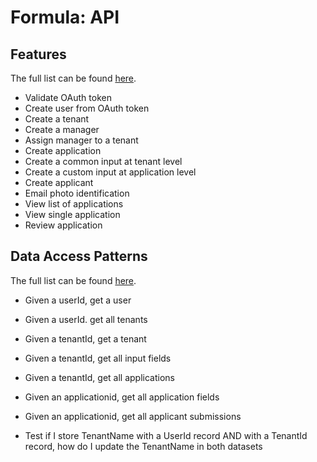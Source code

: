 # Formula: API

## Features

The full list can be found [here](https://github.com/aaronsisler/applications.formula.docs/blob/main/docs/features.md#api).

- Validate OAuth token
- Create user from OAuth token
- Create a tenant
- Create a manager
- Assign manager to a tenant
- Create application
- Create a common input at tenant level
- Create a custom input at application level
- Create applicant
- Email photo identification
- View list of applications
- View single application
- Review application

## Data Access Patterns

The full list can be found [here](https://github.com/aaronsisler/applications.formula.docs/blob/main/docs/system-architecture.md#data-access-patterns).

- Given a userId, get a user
- Given a userId. get all tenants
- Given a tenantId, get a tenant
- Given a tenantId, get all input fields
- Given a tenantId, get all applications
- Given an applicationid, get all application fields
- Given an applicationid, get all applicant submissions

- Test if I store TenantName with a UserId record AND with a TenantId record, how do I update the TenantName in both datasets
